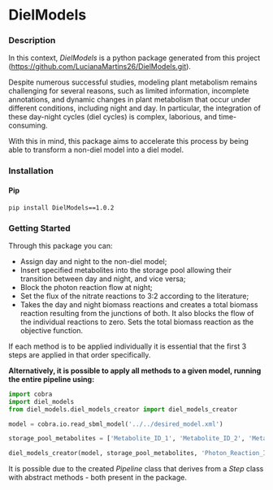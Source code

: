 # DielModels

### Description
In this context, _DielModels_ is a python package generated from this project (https://github.com/LucianaMartins26/DielModels.git).

Despite numerous successful studies, modeling plant metabolism remains challenging for several reasons, such as limited information, incomplete annotations, and dynamic changes in plant metabolism that occur under different conditions, including night and day.
In particular, the integration of these day-night cycles (diel cycles) is complex, laborious, and time-consuming.

With this in mind, this package aims to accelerate this process by being able to transform a non-diel model into a diel model.

### Installation
#### Pip

``` pip install DielModels==1.0.2 ```

### Getting Started
Through this package you can:

- Assign day and night to the non-diel model;
- Insert specified metabolites into the storage pool allowing their transition between day and night, and vice versa;
- Block the photon reaction flow at night;
- Set the flux of the nitrate reactions to 3:2 according to the literature;
- Takes the day and night biomass reactions and creates a total biomass reaction resulting from the junctions of both. It also blocks the flow of the individual reactions to zero. Sets the total biomass reaction as the objective function.

If each method is to be applied individually it is essential that the first 3 steps are applied in that order specifically.

__Alternatively, it is possible to apply all methods to a given model, running the entire pipeline using:__

```python
import cobra
import diel_models
from diel_models.diel_models_creator import diel_models_creator

model = cobra.io.read_sbml_model('../../desired_model.xml')

storage_pool_metabolites = ['Metabolite_ID_1', 'Metabolite_ID_2', 'Metabolite_ID_3']

diel_models_creator(model, storage_pool_metabolites, 'Photon_Reaction_ID', 'Biomass_Reaction_ID', 'Nitrate_Reaction_ID')
```

It is possible due to the created _Pipeline_ class that derives from a _Step_ class with abstract methods - both present in the package.